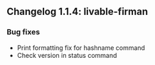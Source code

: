 ## Changelog 1.1.4: livable-firman

### Bug fixes

* Print formatting fix for hashname command
* Check version in status command
